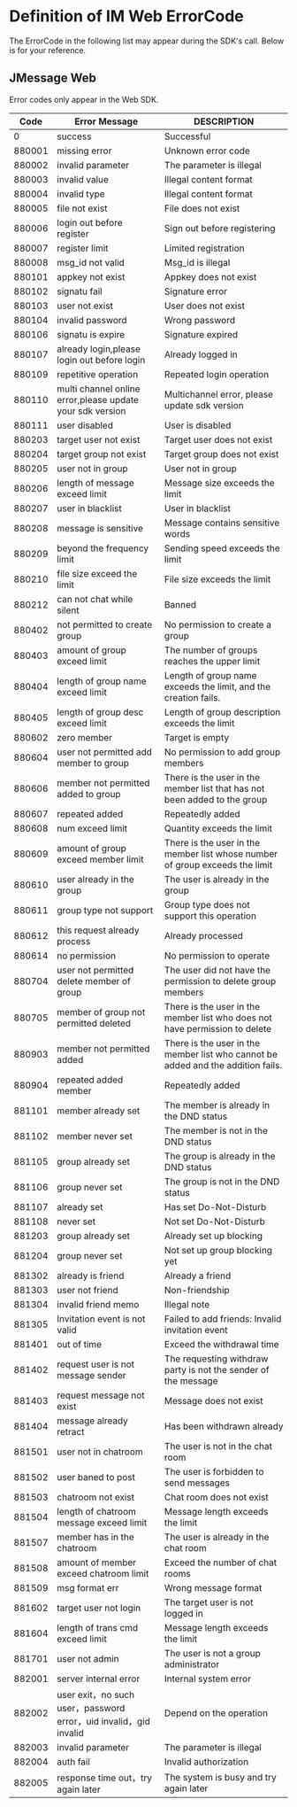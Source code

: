 # Definition of IM Web ErrorCode

The ErrorCode in the following list may appear during the SDK's call. Below is for your reference.


## JMessage Web

Error codes only appear in the Web SDK.

| Code| 	Error Message	| DESCRIPTION| 
| ------ | ---------------------------------------- | ------------------- |
| 0	| success	| Successful | request| 
| 880001| 	missing error	| Unknown error code| 
| 880002| 	invalid parameter| 	The parameter is illegal| 
| 880003| 	invalid value| 	Illegal content format| 
| 880004| 	invalid type| 	Illegal content format| 
| 880005| 	file not exist| 	File does not exist| 
| 880006| 	login out before register| 	Sign out before registering| 
| 880007| 	register limit	| Limited registration| 
| 880008| 	msg_id not valid| 	Msg_id is illegal| 
| 880101| 	appkey not exist| 	Appkey does not exist| 
| 880102| 	signatu fail	| Signature error| 
| 880103| 	user not exist	| User does not exist| 
| 880104| 	invalid password| 	Wrong password| 
| 880106| 	signatu is expire	| Signature expired| 
| 880107| 	already login,please login out before login	| Already logged in| 
| 880109| 	repetitive operation	| Repeated login operation| 
| 880110| 	multi channel online error,please update your sdk version	| Multichannel error, please update sdk version| 
| 880111| 	user disabled	| User is disabled| 
| 880203| 	target user not exist| 	Target user does not exist| 
| 880204| 	target group not exist| 	Target group does not exist| 
| 880205| 	user not in group	| User not in group| 
| 880206| 	length of message exceed limit| 	Message size exceeds the limit| 
| 880207| 	user in blacklist	| User in blacklist| 
| 880208| 	message is sensitive| 	Message contains sensitive words| 
| 880209| 	beyond the frequency limit	| Sending speed exceeds the limit| 
| 880210| 	file size exceed the limit	| File size exceeds the limit| 
| 880212| 	can not chat while silent	| Banned| 
| 880402| 	not permitted to create group| 	No permission to create a group| 
| 880403| 	amount of group exceed limit	| The number of groups reaches the upper limit| 
| 880404| 	length of group name exceed limit| 	Length of group name exceeds the limit, and the creation fails.| 
| 880405| 	length of group desc exceed limit	| Length of group description exceeds the limit| 
| 880602| 	zero member	| Target is empty| 
| 880604| 	user not permitted add member to group| 	No permission to add group members| 
| 880606| 	member not permitted added to group	| There is the user in the member list that has not been added to the group | 
| 880607| 	repeated added	| Repeatedly added| 
| 880608| 	num exceed limit| 	Quantity exceeds the limit| 
| 880609| 	amount of group exceed member limit	| There is the user in the member list whose number of group exceeds the limit| 
| 880610| 	user already in the group| 	The user is already in the group| 
| 880611| 	group type not support	| Group type does not support this operation| 
| 880612| 	this request already process| 	Already processed| 
| 880614| 	no permission	| No permission to operate| 
| 880704| 	user not permitted delete member of group	| The user did not have the permission to delete group members| 
| 880705| 	member of group not permitted deleted	| There is the user in the member list who does not have permission to delete| 
| 880903| 	member not permitted added	| There is the user in the member list who cannot be added and the addition fails.| 
| 880904| 	repeated added member| 	Repeatedly added| 
| 881101| 	member already set| 	The member is already in the DND status| 
| 881102| 	member never set	| The member is not in the DND status| 
| 881105| 	group already set	| The group is already in the DND status | 
| 881106| 	group never set	| The group is not in the DND status| 
| 881107| 	already set	| Has set Do-Not-Disturb| 
| 881108| 	never set	| Not set Do-Not-Disturb| 
| 881203| 	group already set| 	Already set up blocking| 
| 881204| 	group never set	| Not set up group blocking yet| 
| 881302| 	already is friend	| Already a friend| 
| 881303| 	user not friend	| Non-friendship| 
| 881304| 	invalid friend memo| 	Illegal note| 
| 881305| 	Invitation event is not valid| 	Failed to add friends: Invalid invitation event| 
| 881401| 	out of time	| Exceed the withdrawal time| 
| 881402| 	request user is not message sender| 	The requesting withdraw party is not the sender of the message| 
| 881403| 	request message not exist| 	Message does not exist| 
| 881404| 	message already retract| 	Has been withdrawn already| 
| 881501| 	user not in chatroom	| The user is not in the chat room| 
| 881502| 	user baned to post| 	The user is forbidden to send messages| 
| 881503| 	chatroom not exist| 	Chat room does not exist| 
| 881504| 	length of chatroom message exceed limit| 	Message length exceeds the limit| 
| 881507| 	member has in the chatroom	| The user is already in the chat room| 
| 881508| 	amount of member exceed chatroom limit| 	Exceed the number of chat rooms| 
| 881509| 	msg format err	| Wrong message format| 
| 881602| 	target user not login| 	The target user is not logged in| 
| 881604| 	length of trans cmd exceed limit| 	Message length exceeds the limit| 
| 881701| 	user not admin	| The user is not a group administrator| 
| 882001| 	server internal error| 	Internal system error| 
| 882002| 	user exit，no such user，password error，uid invalid，gid invalid	| Depend on the operation| 
| 882003| 	invalid parameter	| The parameter is illegal| 
| 882004| 	auth fail	| Invalid authorization| 
| 882005| 	response time out，try again later| 	The system is busy and try again later| 

